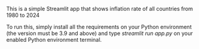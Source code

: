 This is a simple Streamlit app that shows inflation rate of all countries from 1980 to 2024 

To run this, simply install all the requirements on your Python environment (the version must be 3.9 and above) and type _streamlit run app.py_ on your enabled Python environment terminal.
